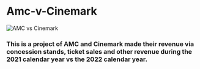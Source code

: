# Amc-v-Cinemark

![AMC vs Cinemark](summer-movies-1587392939.jpg)

### This is a project of AMC and Cinemark made their revenue via concession stands, ticket sales and other revenue during the 2021 calendar year vs the 2022 calendar year.
